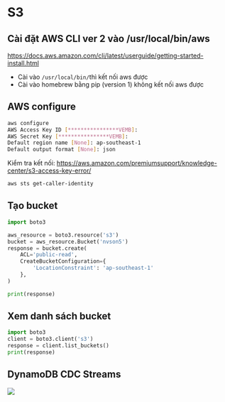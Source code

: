 # S3 

##  Cài đặt AWS CLI ver 2 vào /usr/local/bin/aws
https://docs.aws.amazon.com/cli/latest/userguide/getting-started-install.html

- Cài vào `/usr/local/bin/`thì kết nối aws được
- Cài vào homebrew bằng pip (version 1) không kết nối aws được

## AWS configure
```bash
aws configure
AWS Access Key ID [****************VEMB]:
AWS Secret Key [****************VEMB]:
Default region name [None]: ap-southeast-1
Default output format [None]: json
```

Kiểm tra kết nối:
https://aws.amazon.com/premiumsupport/knowledge-center/s3-access-key-error/

```bash
aws sts get-caller-identity
```

## Tạo bucket
```python
import boto3

aws_resource = boto3.resource('s3')
bucket = aws_resource.Bucket('nvson5')
response = bucket.create(
    ACL='public-read',
    CreateBucketConfiguration={
        'LocationConstraint': 'ap-southeast-1'
    },
)

print(response)
```
## Xem danh sách bucket
```python
import boto3
client = boto3.client('s3')
response = client.list_buckets()
print(response)
```

## DynamoDB CDC Streams

![](https://res.cloudinary.com/dhiqlejfy/image/upload/v1657806589/Screen_Shot_2022-07-14_at_20.49.25_ebodik.png)